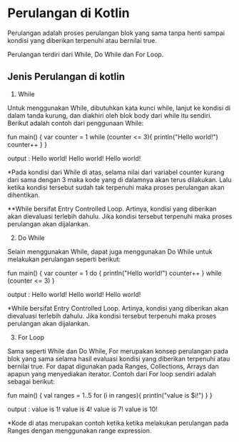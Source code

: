 # Perulangan di Kotlin

Perulangan adalah proses perulangan blok yang sama tanpa henti sampai kondisi yang diberikan terpenuhi atau bernilai true. 

Perulangan terdiri dari While, Do While dan For Loop. 

## Jenis Perulangan di kotlin

1. While

Untuk menggunakan While, dibutuhkan kata kunci while, lanjut ke kondisi di dalam tanda kurung, dan diakhiri oleh blok body dari while itu sendiri. Berikut adalah contoh dari penggunaan While:

fun main() {
    var counter = 1
    while (counter <= 3){
        println("Hello world!")
        counter++
    }
}

output :
    Hello world!
    Hello world!
    Hello world!

*Pada kondisi dari While di atas, selama nilai dari variabel counter kurang dari sama dengan 3 maka kode yang di dalamnya akan terus dilakukan. Lalu ketika kondisi tersebut sudah tak terpenuhi maka proses perulangan akan dihentikan.

**While bersifat Entry Controlled Loop. Artinya, kondisi yang diberikan akan dievaluasi terlebih dahulu. Jika kondisi tersebut terpenuhi maka proses perulangan akan dijalankan.


2. Do While

Selain menggunakan While, dapat juga menggunakan Do While untuk melakukan perulangan seperti berikut:

fun main() {
    var counter = 1
    do {
        println("Hello world!")
        counter++
    } while (counter <= 3)
}

output :
    Hello world!
    Hello world!
    Hello world!

*While bersifat Entry Controlled Loop. Artinya, kondisi yang diberikan akan dievaluasi terlebih dahulu. Jika kondisi tersebut terpenuhi maka proses perulangan akan dijalankan.

3. For Loop

Sama seperti While dan Do While, For merupakan konsep perulangan pada blok yang sama selama hasil evaluasi kondisi yang diberikan terpenuhi atau bernilai true. For dapat digunakan pada Ranges, Collections, Arrays dan apapun yang menyediakan iterator. Contoh dari For loop sendiri adalah sebagai berikut:

fun main() {
    val ranges = 1..5
    for (i in ranges){
        println("value is $i!")
    }
}

output :
       value is 1!
       value is 4!
       value is 7!
       value is 10!

*Kode di atas merupakan contoh ketika ketika melakukan perulangan pada Ranges dengan menggunakan range expression.
